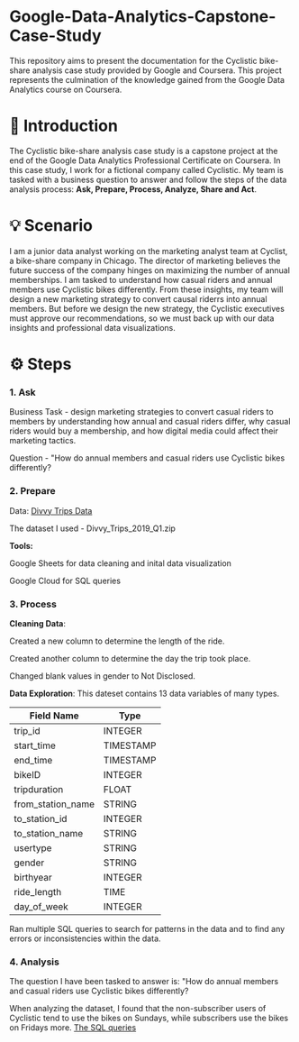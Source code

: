 # Google-Data-Analytics-Capstone-Case-Study
This repository aims to present the documentation for the Cyclistic bike-share analysis case study provided by Google and Coursera. This project represents the culmination of the knowledge gained from the Google Data Analytics course on Coursera.
# 📖 Introduction
The Cyclistic bike-share analysis case study is a capstone project at the end of the Google Data Analytics Professional Certificate on Coursera. In this case study, I work for a fictional company called Cyclistic. My team is tasked with a business question to answer and follow the steps of the data analysis process: **Ask, Prepare, Process, Analyze, Share and Act**. 
# 💡 Scenario 
I am a junior data analyst working on the marketing analyst team at Cyclist, a bike-share company in Chicago. The director of marketing believes the future success of the company hinges on maximizing the number of annual memberships. I am tasked to understand how casual riders and annual members use Cyclistic bikes differently. From these insights, my team will design a new marketing strategy to convert causal riderrs into annual members. But before we design the new strategy, the Cyclistic executives must approve our recommendations, so we must back up with our data insights and professional data visualizations. 
# ⚙️ Steps
### **1. Ask** 

Business Task - design marketing strategies to convert casual riders to members by understanding how annual and casual riders differ, why casual riders would buy a membership, and how digital media could affect their marketing tactics.

Question - "How do annual members and casual riders use Cyclistic bikes differently?

### **2. Prepare**
Data: [Divvy Trips Data](https://divvy-tripdata.s3.amazonaws.com/index.html)

The dataset I used - Divvy_Trips_2019_Q1.zip

**Tools:**

Google Sheets for data cleaning and inital data visualization

Google Cloud for SQL queries 


### **3. Process**
**Cleaning Data**:

Created a new column to determine the length of the ride. 

Created another column to determine the day the trip took place.

Changed blank values in gender to Not Disclosed.


**Data Exploration**: 
This dateset contains 13 data variables of many types. 

| Field Name    | Type          |
| ------------- | ------------- |
| trip_id       | INTEGER       |
| start_time    | TIMESTAMP     |
| end_time      | TIMESTAMP     |
| bikeID        | INTEGER       |
| tripduration  | FLOAT         |
| from_station_name | STRING    |
| to_station_id | INTEGER       |
| to_station_name  | STRING     |
| usertype      | STRING        |
| gender        | STRING        |
| birthyear     | INTEGER       |
| ride_length   | TIME          |
| day_of_week   | INTEGER       |



Ran multiple SQL queries to search for patterns in the data and to find any errors or inconsistencies within the data.
### **4. Analysis**

The question I have been tasked to answer is: 
"How do annual members and casual riders use Cyclistic bikes differently?

When analyzing the dataset, I found that the non-subscriber users of Cyclistic tend to use the bikes on Sundays, while subscribers use the bikes on Fridays more.
[The SQL queries](url)



